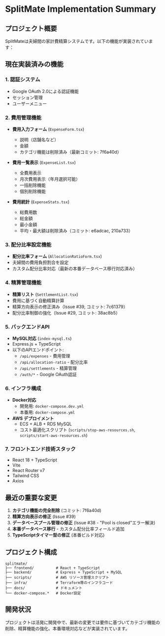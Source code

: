 # SplitMate Implementation Summary

## プロジェクト概要
SplitMateは夫婦間の家計費精算システムです。以下の機能が実装されています：

## 現在実装済みの機能

### 1. 認証システム
- Google OAuth 2.0による認証機能
- セッション管理
- ユーザーメニュー

### 2. 費用管理機能
- **費用入力フォーム** (`ExpenseForm.tsx`)
  - 説明（店舗名など）
  - 金額
  - カテゴリ機能は削除済み（最新コミット: 7f6a40d）

- **費用一覧表示** (`ExpenseList.tsx`)
  - 全費用表示
  - 月次費用表示（年月選択可能）
  - 一括削除機能
  - 個別削除機能

- **費用統計** (`ExpenseStats.tsx`)
  - 総費用数
  - 総金額
  - 最小金額
  - 平均・最大額は削除済み（コミット: e6adcac, 210a733）

### 3. 配分比率設定機能
- **配分比率フォーム** (`AllocationRatioForm.tsx`)
- 夫婦間の費用負担割合を設定
- カスタム配分比率対応（最新の本番データベース移行対応済み）

### 4. 精算管理機能
- **精算リスト** (`SettlementList.tsx`)
- 費用に基づく自動精算計算
- 精算方向表示の修正済み（Issue #39, コミット: 7c61379）
- 配分比率制御の強化（Issue #29, コミット: 38ac8b5）

### 5. バックエンドAPI
- **MySQL対応** (`index-mysql.ts`)
- Express.js + TypeScript
- 以下のAPIエンドポイント:
  - `/api/expenses` - 費用管理
  - `/api/allocation-ratio` - 配分比率
  - `/api/settlements` - 精算管理
  - `/auth/*` - Google OAuth認証

### 6. インフラ構成
- **Docker対応**
  - 開発用: `docker-compose.dev.yml`
  - 本番用: `docker-compose.yml`
- **AWS デプロイメント**
  - ECS + ALB + RDS MySQL
  - コスト最適化スクリプト (`scripts/stop-aws-resources.sh`, `scripts/start-aws-resources.sh`)

### 7. フロントエンド技術スタック
- React 18 + TypeScript
- Vite
- React Router v7
- Tailwind CSS
- Axios

## 最近の重要な変更

1. **カテゴリ機能の完全削除** (コミット: 7f6a40d)
2. **精算方向表示の修正** (Issue #39)
3. **データベースプール管理の修正** (Issue #38 - "Pool is closed"エラー解決)
4. **本番データベース移行** - カスタム配分比率フィールド追加
5. **TypeScriptタイマー型の修正** (本番ビルド対応)

## プロジェクト構成
```
splitmate/
├── frontend/          # React + TypeScript
├── backend/           # Express + TypeScript + MySQL
├── scripts/           # AWS リソース管理スクリプト
├── infra/             # Terraform等のインフラコード
├── docs/              # ドキュメント
└── docker-compose.*   # Docker設定
```

## 開発状況
プロジェクトは活発に開発中で、最新の変更では要件に基づいてカテゴリ機能の削除、精算機能の強化、本番環境対応などが実装されています。